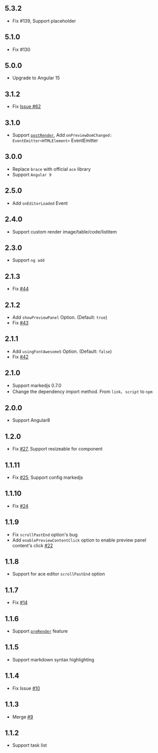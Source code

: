 ## 5.3.2

- Fix #139, Support placeholder

## 5.1.0

- Fix #130

## 5.0.0

- Upgrade to Angular 15

## 3.1.2

- Fix [Issue #62](https://github.com/lon-yang/ngx-markdown-editor/issues/62)

## 3.1.0

- Support [`postRender`](https://github.com/lon-yang/ngx-markdown-editor/issues/61), Add `onPreviewDomChanged: EventEmitter<HTMLElement>` EventEmitter 

## 3.0.0

- Replace `brace` with official `ace` library
- Support `Angular 9`

## 2.5.0

- Add `onEditorLoaded` Event

## 2.4.0

- Support custom render image/table/code/listitem

## 2.3.0

- Support `ng add`

## 2.1.3

- Fix [#44](https://github.com/lon-yang/ngx-markdown-editor/issues/44)

## 2.1.2

- Add `showPreviewPanel` Option. (Default: `true`)
- Fix [#43](https://github.com/lon-yang/ngx-markdown-editor/issues/43)

## 2.1.1

- Add `usingFontAwesome5` Option. (Default: `false`)
- Fix [#42](https://github.com/lon-yang/ngx-markdown-editor/issues/42)

## 2.1.0

- Support markedjs 0.7.0
- Change the dependency import method. From `link`、`script` to `npm`

## 2.0.0

- Support Angular8

## 1.2.0

- Fix [#27](https://github.com/lon-yang/ngx-markdown-editor/issues/27), Support resizeable for component

## 1.1.11

- Fix [#25](https://github.com/lon-yang/ngx-markdown-editor/issues/25), Support config markedjs

## 1.1.10

- Fix [#24](https://github.com/lon-yang/ngx-markdown-editor/issues/24)

## 1.1.9

- Fix `scrollPastEnd` option's bug
- Add `enablePreviewContentClick` option to enable preview panel content's click [#22](https://github.com/lon-yang/ngx-markdown-editor/issues/22)


## 1.1.8

- Support for ace editor `scrollPastEnd` option

## 1.1.7

- Fix [#14](https://github.com/lon-yang/ngx-markdown-editor/issues/14)

## 1.1.6

- Support [`preRender`](https://github.com/lon-yang/ngx-markdown-editor/issues/13) feature

## 1.1.5

- Support markdown syntax highlighting

## 1.1.4

- Fix Issue [#10](https://github.com/lon-yang/ngx-markdown-editor/issues/10)

## 1.1.3

- Merge [#9](https://github.com/lon-yang/ngx-markdown-editor/pull/9)

## 1.1.2

- Support task list

